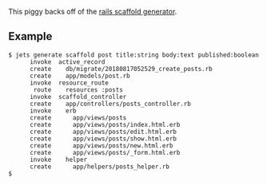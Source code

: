 This piggy backs off of the [rails scaffold generator](https://guides.rubyonrails.org/command_line.html#rails-generate).

## Example

    $ jets generate scaffold post title:string body:text published:boolean
          invoke  active_record
          create    db/migrate/20180817052529_create_posts.rb
          create    app/models/post.rb
          invoke  resource_route
           route    resources :posts
          invoke  scaffold_controller
          create    app/controllers/posts_controller.rb
          invoke    erb
          create      app/views/posts
          create      app/views/posts/index.html.erb
          create      app/views/posts/edit.html.erb
          create      app/views/posts/show.html.erb
          create      app/views/posts/new.html.erb
          create      app/views/posts/_form.html.erb
          invoke    helper
          create      app/helpers/posts_helper.rb
    $